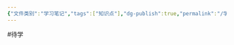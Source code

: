```yaml
---
{"文件类别":"学习笔记","tags":["知识点"],"dg-publish":true,"permalink":"/学习笔记studyup/知识点cheese/三阶层犯罪论体系/","dgPassFrontmatter":true,"created":"2024-10-22T15:40:12.980+08:00","updated":"2024-10-22T15:40:15.943+08:00"}
---
```


#待学